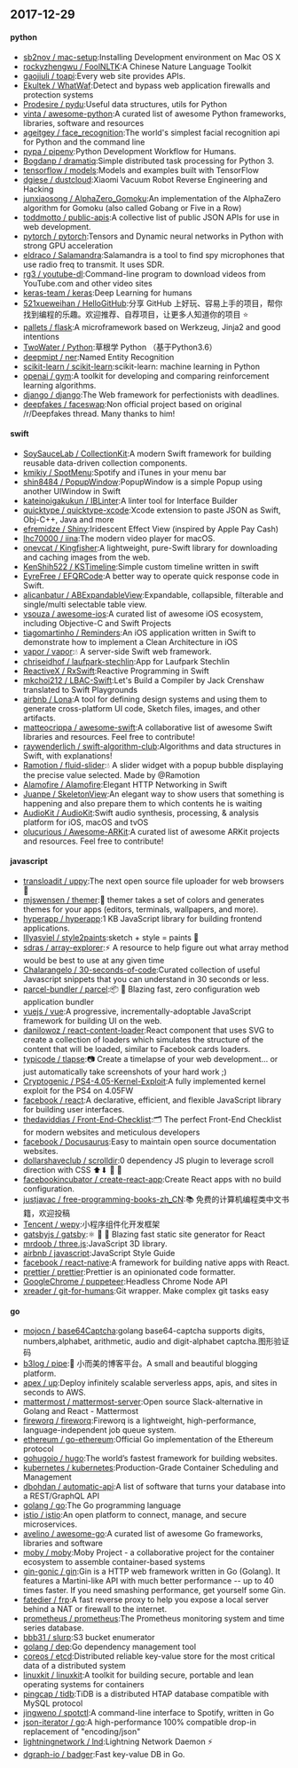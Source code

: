 ## 2017-12-29

#### python
* [sb2nov / mac-setup](https://github.com/sb2nov/mac-setup):Installing Development environment on Mac OS X
* [rockyzhengwu / FoolNLTK](https://github.com/rockyzhengwu/FoolNLTK):A Chinese Nature Language Toolkit
* [gaojiuli / toapi](https://github.com/gaojiuli/toapi):Every web site provides APIs.
* [Ekultek / WhatWaf](https://github.com/Ekultek/WhatWaf):Detect and bypass web application firewalls and protection systems
* [Prodesire / pydu](https://github.com/Prodesire/pydu):Useful data structures, utils for Python
* [vinta / awesome-python](https://github.com/vinta/awesome-python):A curated list of awesome Python frameworks, libraries, software and resources
* [ageitgey / face_recognition](https://github.com/ageitgey/face_recognition):The world's simplest facial recognition api for Python and the command line
* [pypa / pipenv](https://github.com/pypa/pipenv):Python Development Workflow for Humans.
* [Bogdanp / dramatiq](https://github.com/Bogdanp/dramatiq):Simple distributed task processing for Python 3.
* [tensorflow / models](https://github.com/tensorflow/models):Models and examples built with TensorFlow
* [dgiese / dustcloud](https://github.com/dgiese/dustcloud):Xiaomi Vacuum Robot Reverse Engineering and Hacking
* [junxiaosong / AlphaZero_Gomoku](https://github.com/junxiaosong/AlphaZero_Gomoku):An implementation of the AlphaZero algorithm for Gomoku (also called Gobang or Five in a Row)
* [toddmotto / public-apis](https://github.com/toddmotto/public-apis):A collective list of public JSON APIs for use in web development.
* [pytorch / pytorch](https://github.com/pytorch/pytorch):Tensors and Dynamic neural networks in Python with strong GPU acceleration
* [eldraco / Salamandra](https://github.com/eldraco/Salamandra):Salamandra is a tool to find spy microphones that use radio freq to transmit. It uses SDR.
* [rg3 / youtube-dl](https://github.com/rg3/youtube-dl):Command-line program to download videos from YouTube.com and other video sites
* [keras-team / keras](https://github.com/keras-team/keras):Deep Learning for humans
* [521xueweihan / HelloGitHub](https://github.com/521xueweihan/HelloGitHub):分享 GitHub 上好玩、容易上手的项目，帮你找到编程的乐趣。欢迎推荐、自荐项目，让更多人知道你的项目 ⭐️
* [pallets / flask](https://github.com/pallets/flask):A microframework based on Werkzeug, Jinja2 and good intentions
* [TwoWater / Python](https://github.com/TwoWater/Python):草根学 Python （基于Python3.6）
* [deepmipt / ner](https://github.com/deepmipt/ner):Named Entity Recognition
* [scikit-learn / scikit-learn](https://github.com/scikit-learn/scikit-learn):scikit-learn: machine learning in Python
* [openai / gym](https://github.com/openai/gym):A toolkit for developing and comparing reinforcement learning algorithms.
* [django / django](https://github.com/django/django):The Web framework for perfectionists with deadlines.
* [deepfakes / faceswap](https://github.com/deepfakes/faceswap):Non official project based on original /r/Deepfakes thread. Many thanks to him!

#### swift
* [SoySauceLab / CollectionKit](https://github.com/SoySauceLab/CollectionKit):A modern Swift framework for building reusable data-driven collection components.
* [kmikiy / SpotMenu](https://github.com/kmikiy/SpotMenu):Spotify and iTunes in your menu bar
* [shin8484 / PopupWindow](https://github.com/shin8484/PopupWindow):PopupWindow is a simple Popup using another UIWindow in Swift
* [kateinoigakukun / IBLinter](https://github.com/kateinoigakukun/IBLinter):A linter tool for Interface Builder
* [quicktype / quicktype-xcode](https://github.com/quicktype/quicktype-xcode):Xcode extension to paste JSON as Swift, Obj-C++, Java and more
* [efremidze / Shiny](https://github.com/efremidze/Shiny):Iridescent Effect View (inspired by Apple Pay Cash)
* [lhc70000 / iina](https://github.com/lhc70000/iina):The modern video player for macOS.
* [onevcat / Kingfisher](https://github.com/onevcat/Kingfisher):A lightweight, pure-Swift library for downloading and caching images from the web.
* [KenShih522 / KSTimeline](https://github.com/KenShih522/KSTimeline):Simple custom timeline written in swift
* [EyreFree / EFQRCode](https://github.com/EyreFree/EFQRCode):A better way to operate quick response code in Swift.
* [alicanbatur / ABExpandableView](https://github.com/alicanbatur/ABExpandableView):Expandable, collapsible, filterable and single/multi selectable table view.
* [vsouza / awesome-ios](https://github.com/vsouza/awesome-ios):A curated list of awesome iOS ecosystem, including Objective-C and Swift Projects
* [tiagomartinho / Reminders](https://github.com/tiagomartinho/Reminders):An iOS application written in Swift to demonstrate how to implement a Clean Architecture in iOS
* [vapor / vapor](https://github.com/vapor/vapor):💧 A server-side Swift web framework.
* [chriseidhof / laufpark-stechlin](https://github.com/chriseidhof/laufpark-stechlin):App for Laufpark Stechlin
* [ReactiveX / RxSwift](https://github.com/ReactiveX/RxSwift):Reactive Programming in Swift
* [mkchoi212 / LBAC-Swift](https://github.com/mkchoi212/LBAC-Swift):Let's Build a Compiler by Jack Crenshaw translated to Swift Playgrounds
* [airbnb / Lona](https://github.com/airbnb/Lona):A tool for defining design systems and using them to generate cross-platform UI code, Sketch files, images, and other artifacts.
* [matteocrippa / awesome-swift](https://github.com/matteocrippa/awesome-swift):A collaborative list of awesome Swift libraries and resources. Feel free to contribute!
* [raywenderlich / swift-algorithm-club](https://github.com/raywenderlich/swift-algorithm-club):Algorithms and data structures in Swift, with explanations!
* [Ramotion / fluid-slider](https://github.com/Ramotion/fluid-slider):💧 A slider widget with a popup bubble displaying the precise value selected. Made by @Ramotion
* [Alamofire / Alamofire](https://github.com/Alamofire/Alamofire):Elegant HTTP Networking in Swift
* [Juanpe / SkeletonView](https://github.com/Juanpe/SkeletonView):An elegant way to show users that something is happening and also prepare them to which contents he is waiting
* [AudioKit / AudioKit](https://github.com/AudioKit/AudioKit):Swift audio synthesis, processing, & analysis platform for iOS, macOS and tvOS
* [olucurious / Awesome-ARKit](https://github.com/olucurious/Awesome-ARKit):A curated list of awesome ARKit projects and resources. Feel free to contribute!

#### javascript
* [transloadit / uppy](https://github.com/transloadit/uppy):The next open source file uploader for web browsers 🐶
* [mjswensen / themer](https://github.com/mjswensen/themer):🎨 themer takes a set of colors and generates themes for your apps (editors, terminals, wallpapers, and more).
* [hyperapp / hyperapp](https://github.com/hyperapp/hyperapp):1 KB JavaScript library for building frontend applications.
* [lllyasviel / style2paints](https://github.com/lllyasviel/style2paints):sketch + style = paints 🎨
* [sdras / array-explorer](https://github.com/sdras/array-explorer):⚡️ A resource to help figure out what array method would be best to use at any given time
* [Chalarangelo / 30-seconds-of-code](https://github.com/Chalarangelo/30-seconds-of-code):Curated collection of useful Javascript snippets that you can understand in 30 seconds or less.
* [parcel-bundler / parcel](https://github.com/parcel-bundler/parcel):📦 🚀 Blazing fast, zero configuration web application bundler
* [vuejs / vue](https://github.com/vuejs/vue):A progressive, incrementally-adoptable JavaScript framework for building UI on the web.
* [danilowoz / react-content-loader](https://github.com/danilowoz/react-content-loader):React component that uses SVG to create a collection of loaders which simulates the structure of the content that will be loaded, similar to Facebook cards loaders.
* [typicode / tlapse](https://github.com/typicode/tlapse):📷 Create a timelapse of your web development... or just automatically take screenshots of your hard work ;)
* [Cryptogenic / PS4-4.05-Kernel-Exploit](https://github.com/Cryptogenic/PS4-4.05-Kernel-Exploit):A fully implemented kernel exploit for the PS4 on 4.05FW
* [facebook / react](https://github.com/facebook/react):A declarative, efficient, and flexible JavaScript library for building user interfaces.
* [thedaviddias / Front-End-Checklist](https://github.com/thedaviddias/Front-End-Checklist):🗂 The perfect Front-End Checklist for modern websites and meticulous developers
* [facebook / Docusaurus](https://github.com/facebook/Docusaurus):Easy to maintain open source documentation websites.
* [dollarshaveclub / scrolldir](https://github.com/dollarshaveclub/scrolldir):0 dependency JS plugin to leverage scroll direction with CSS ⬆⬇ 🔌 💉
* [facebookincubator / create-react-app](https://github.com/facebookincubator/create-react-app):Create React apps with no build configuration.
* [justjavac / free-programming-books-zh_CN](https://github.com/justjavac/free-programming-books-zh_CN):📚 免费的计算机编程类中文书籍，欢迎投稿
* [Tencent / wepy](https://github.com/Tencent/wepy):小程序组件化开发框架
* [gatsbyjs / gatsby](https://github.com/gatsbyjs/gatsby):⚛️ 📄 🚀 Blazing fast static site generator for React
* [mrdoob / three.js](https://github.com/mrdoob/three.js):JavaScript 3D library.
* [airbnb / javascript](https://github.com/airbnb/javascript):JavaScript Style Guide
* [facebook / react-native](https://github.com/facebook/react-native):A framework for building native apps with React.
* [prettier / prettier](https://github.com/prettier/prettier):Prettier is an opinionated code formatter.
* [GoogleChrome / puppeteer](https://github.com/GoogleChrome/puppeteer):Headless Chrome Node API
* [xreader / git-for-humans](https://github.com/xreader/git-for-humans):Git wrapper. Make complex git tasks easy

#### go
* [mojocn / base64Captcha](https://github.com/mojocn/base64Captcha):golang base64-captcha supports digits, numbers,alphabet, arithmetic, audio and digit-alphabet captcha.图形验证码
* [b3log / pipe](https://github.com/b3log/pipe):🎷 小而美的博客平台。A small and beautiful blogging platform.
* [apex / up](https://github.com/apex/up):Deploy infinitely scalable serverless apps, apis, and sites in seconds to AWS.
* [mattermost / mattermost-server](https://github.com/mattermost/mattermost-server):Open source Slack-alternative in Golang and React - Mattermost
* [fireworq / fireworq](https://github.com/fireworq/fireworq):Fireworq is a lightweight, high-performance, language-independent job queue system.
* [ethereum / go-ethereum](https://github.com/ethereum/go-ethereum):Official Go implementation of the Ethereum protocol
* [gohugoio / hugo](https://github.com/gohugoio/hugo):The world’s fastest framework for building websites.
* [kubernetes / kubernetes](https://github.com/kubernetes/kubernetes):Production-Grade Container Scheduling and Management
* [dbohdan / automatic-api](https://github.com/dbohdan/automatic-api):A list of software that turns your database into a REST/GraphQL API
* [golang / go](https://github.com/golang/go):The Go programming language
* [istio / istio](https://github.com/istio/istio):An open platform to connect, manage, and secure microservices.
* [avelino / awesome-go](https://github.com/avelino/awesome-go):A curated list of awesome Go frameworks, libraries and software
* [moby / moby](https://github.com/moby/moby):Moby Project - a collaborative project for the container ecosystem to assemble container-based systems
* [gin-gonic / gin](https://github.com/gin-gonic/gin):Gin is a HTTP web framework written in Go (Golang). It features a Martini-like API with much better performance -- up to 40 times faster. If you need smashing performance, get yourself some Gin.
* [fatedier / frp](https://github.com/fatedier/frp):A fast reverse proxy to help you expose a local server behind a NAT or firewall to the internet.
* [prometheus / prometheus](https://github.com/prometheus/prometheus):The Prometheus monitoring system and time series database.
* [bbb31 / slurp](https://github.com/bbb31/slurp):S3 bucket enumerator
* [golang / dep](https://github.com/golang/dep):Go dependency management tool
* [coreos / etcd](https://github.com/coreos/etcd):Distributed reliable key-value store for the most critical data of a distributed system
* [linuxkit / linuxkit](https://github.com/linuxkit/linuxkit):A toolkit for building secure, portable and lean operating systems for containers
* [pingcap / tidb](https://github.com/pingcap/tidb):TiDB is a distributed HTAP database compatible with MySQL protocol
* [jingweno / spotctl](https://github.com/jingweno/spotctl):A command-line interface to Spotify, written in Go
* [json-iterator / go](https://github.com/json-iterator/go):A high-performance 100% compatible drop-in replacement of "encoding/json"
* [lightningnetwork / lnd](https://github.com/lightningnetwork/lnd):Lightning Network Daemon ⚡️
* [dgraph-io / badger](https://github.com/dgraph-io/badger):Fast key-value DB in Go.

